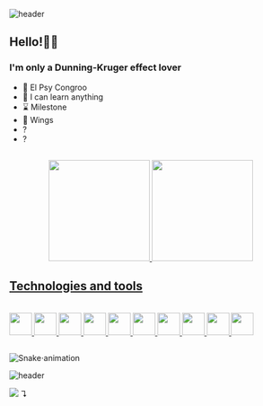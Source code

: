![header](https://capsule-render.vercel.app/api?type=waving&color=timeGradient&height=90)

## Hello!👋😀
### I'm only a Dunning-Kruger effect lover


  

- 🌌 El Psy Congroo
- 🫡 I can learn anything
- ⌛ Milestone
- 🦅 Wings
- ?
- ?



##
<div align="center">
  <a href="https://github.com/s4hlo">
  <img height="180em" src="https://github-readme-stats.vercel.app/api?username=s4hlo&show_icons=true&theme=onedark&include_all_commits=true&count_private=true"/>
  <img height="180em" src="https://github-readme-stats.vercel.app/api/top-langs/?username=s4hlo&layout=compact&langs_count=7&theme=onedark"/>
</div>

## Technologies and tools
   
<div style="display: inline_block"><br>
  <!--  <a href="//www.java.com"><img width="40" src="https://cdn.jsdelivr.net/gh/devicons/devicon/icons/java/java-original.svg" /> </a> -->
  <!--  <a href="//www.python.org"><img width="40" src="https://cdn.jsdelivr.net/gh/devicons/devicon/icons/python/python-original.svg" /> </a> -->
  <!--  <a href="//cplusplus.com"><img width="40" src="https://cdn.jsdelivr.net/gh/devicons/devicon/icons/cplusplus/cplusplus-original.svg" /> </a> -->
  <!--  <a href="//docs.microsoft.com/en-us/dotnet/csharp/"><img width="40" src="https://cdn.jsdelivr.net/gh/devicons/devicon/icons/csharp/csharp-original.svg" /> </a> -->
  <a href="//typescriptlang.org"><img width="40" src="https://cdn.jsdelivr.net/gh/devicons/devicon/icons/typescript/typescript-original.svg"> </a>
  <a href="//nestjs.com"><img width="40" src="https://cdn.jsdelivr.net/gh/devicons/devicon/icons/nestjs/nestjs-plain.svg"> </a>
  <!--  <a href="//flask.palletsprojects.com"><img width="40" src="https://cdn.jsdelivr.net/gh/devicons/devicon/icons/flask/flask-original.svg"> </a> -->
  <a href="//reactjs.org"><img width="40" src="https://cdn.jsdelivr.net/gh/devicons/devicon/icons/react/react-original.svg" /> </a>   
  <a href="//nextjs.org"><img width="40" src="https://cdn.jsdelivr.net/gh/devicons/devicon/icons/nextjs/nextjs-original.svg"> </a>
  <a href="//vitejs.dev"><img width="40" src="pics/vite.svg"> </a>
  <!--  <a href="//vuejs.org"><img width="40" src="https://cdn.jsdelivr.net/gh/devicons/devicon/icons/vuejs/vuejs-original.svg" /> </a> -->
  <!--  <a href="//nuxtjs.org"><img width="40" src="https://cdn.jsdelivr.net/gh/devicons/devicon/icons/nuxtjs/nuxtjs-original.svg" /> </a> -->
  <!--  <a href="//vuetify.com"><img width="40" src="https://cdn.jsdelivr.net/gh/devicons/devicon/icons/vuetify/vuetify-original.svg" /> </a> -->
  <a href="//mui.com"><img width="40" src="https://cdn.jsdelivr.net/gh/devicons/devicon/icons/materialui/materialui-original.svg"> </a>
  <a href="//jest.io"><img width="40" src="https://cdn.jsdelivr.net/gh/devicons/devicon/icons/jest/jest-plain.svg"> </a>
  <a href="//figma.com"><img width="40" src="https://cdn.jsdelivr.net/gh/devicons/devicon/icons/figma/figma-original.svg"> </a>
  <a href="//docker.com"><img width="40" src="https://cdn.jsdelivr.net/gh/devicons/devicon/icons/docker/docker-plain.svg" /> </a>
  <!--  <a href="//mysql.com"><img width="40" src="https://cdn.jsdelivr.net/gh/devicons/devicon/icons/mysql/mysql-original.svg"> </a> -->
  <a href="//www.postgresql.org"><img width="40" src="https://cdn.jsdelivr.net/gh/devicons/devicon/icons/postgresql/postgresql-plain.svg" /></a>

  
</div>

##

![Snake⋅animation](https://github.com/s4hlo/s4hlo/blob/output/github-contribution-grid-snake.svg)

![header](https://capsule-render.vercel.app/api?type=waving&color=timeGradient&section=footer&height=90)

![](https://komarev.com/ghpvc/?username=s4hlo&color=grey)
↴

